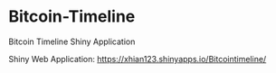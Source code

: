 # Bitcoin-Timeline
Bitcoin Timeline Shiny Application

Shiny Web Application:
https://xhian123.shinyapps.io/Bitcointimeline/
